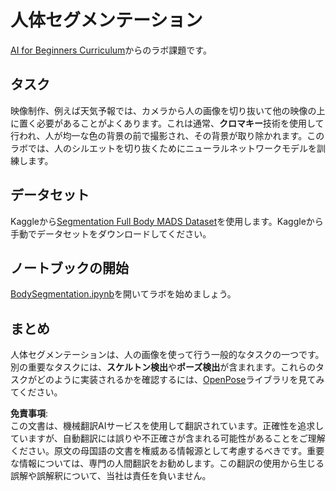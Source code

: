 # 人体セグメンテーション

[AI for Beginners Curriculum](https://github.com/microsoft/ai-for-beginners)からのラボ課題です。

## タスク

映像制作、例えば天気予報では、カメラから人の画像を切り抜いて他の映像の上に置く必要があることがよくあります。これは通常、**クロマキー**技術を使用して行われ、人が均一な色の背景の前で撮影され、その背景が取り除かれます。このラボでは、人のシルエットを切り抜くためにニューラルネットワークモデルを訓練します。

## データセット

Kaggleから[Segmentation Full Body MADS Dataset](https://www.kaggle.com/datasets/tapakah68/segmentation-full-body-mads-dataset)を使用します。Kaggleから手動でデータセットをダウンロードしてください。

## ノートブックの開始

[BodySegmentation.ipynb](../../../../../../lessons/4-ComputerVision/12-Segmentation/lab/BodySegmentation.ipynb)を開いてラボを始めましょう。

## まとめ

人体セグメンテーションは、人の画像を使って行う一般的なタスクの一つです。別の重要なタスクには、**スケルトン検出**や**ポーズ検出**が含まれます。これらのタスクがどのように実装されるかを確認するには、[OpenPose](https://github.com/CMU-Perceptual-Computing-Lab/openpose)ライブラリを見てみてください。

**免責事項**:  
この文書は、機械翻訳AIサービスを使用して翻訳されています。正確性を追求していますが、自動翻訳には誤りや不正確さが含まれる可能性があることをご理解ください。原文の母国語の文書を権威ある情報源として考慮するべきです。重要な情報については、専門の人間翻訳をお勧めします。この翻訳の使用から生じる誤解や誤解釈について、当社は責任を負いません。